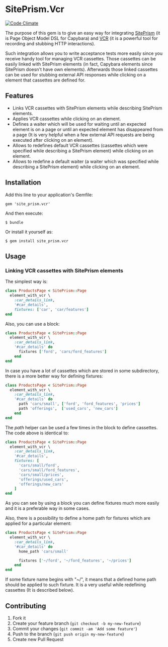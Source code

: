 # SitePrism.Vcr

[![Code Climate](https://codeclimate.com/github/nestd/site_prism.vcr.png)](https://codeclimate.com/github/nestd/site_prism.vcr)

The purpose of this gem is to give an easy way for integrating [SitePrism](https://github.com/natritmeyer/site_prism) (it is Page Object Model DSL for Capybara) and [VCR](https://github.com/vcr/vcr) (it is a powerful tool for recording and stubbing HTTP interactions).

Such integration allows you to write acceptance tests more easily since you receive handy tool for managing VCR cassettes. Those cassettes can be easily linked with SitePrism elements (in fact, Capybara elements since SitePrism doesn't have own elements). Afterwards those linked cassettes can be used for stubbing external API responses while clicking on a element that cassettes are defined for.

## Features

  * Links VCR cassettes with SitePrism elements while describing SitePrism elements.
  * Applies VCR cassettes while clicking on an element.
  * Defines a waiter which will be used for waiting until an expected element is on a page or until an expected element has disappeared from a page (It is very helpful when a few external API requests are being executed after clicking on an element).
  * Allows to redefines default VCR cassettes (cassettes which were specified while describing a SitePrism element) while clicking on an element.
  * Allows to redefine a default waiter (a waiter which was specified while describing a SitePrism element) while clicking on an element.

## Installation

Add this line to your application's Gemfile:

    gem 'site_prism.vcr'

And then execute:

    $ bundle

Or install it yourself as:

    $ gem install site_prism.vcr

## Usage

### Linking VCR cassettes with SitePrism elements

The simplest way is:

```ruby
class ProductsPage < SitePrism::Page
  element_with_vcr \
    :car_details_link,
    '#car_details',
    fixtures: ['car', 'car/features']
end    
```

Also, you can use a block:

```ruby
class ProductsPage < SitePrism::Page
  element_with_vcr \
    :car_details_link,
    '#car_details' do
      fixtures ['ford', 'cars/ford_features']
    end
end    
```

In case you have a lot of cassettes which are stored in some subdirectory, there is a more better way for defining fixtures:

```ruby
class ProductsPage < SitePrism::Page
  element_with_vcr \
    :car_details_link,
    '#car_details' do
      path 'cars/small', ['ford', 'ford_features', 'prices']
      path 'offerings',  ['used_cars', 'new_cars']
    end
end    
```

The *path* helper can be used a few times in the block to define cassettes. The code above is identical to:

```ruby
class ProductsPage < SitePrism::Page
  element_with_vcr \
    :car_details_link,
    '#car_details',
    fixtures: [
      'cars/small/ford', 
      'cars/small/ford_features', 
      'cars/small/prices',
      'offerings/used_cars',
      'offerings/new_cars'
    ]
end    
```

As you can see by using a block you can define fixtures much more easily and it is a preferable way in some cases.

Also, there is a possibility to define a home path for fixtures which are applied for a particular element:

```ruby
class ProductsPage < SitePrism::Page
  element_with_vcr \
    :car_details_link,
    '#car_details' do
      home_path 'cars/small'

      fixtures ['~/ford', '~/ford_features', '~/prices']
    end
end    
```

If some fixture name begins with "~/", it means that a defined home path should be applied to such fixture. It is a very useful while redefining cassettes (It is described below).

## Contributing

1. Fork it
2. Create your feature branch (`git checkout -b my-new-feature`)
3. Commit your changes (`git commit -am 'Add some feature'`)
4. Push to the branch (`git push origin my-new-feature`)
5. Create new Pull Request

